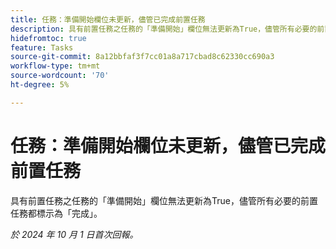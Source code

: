 ```yaml
---
title: 任務：準備開始欄位未更新，儘管已完成前置任務
description: 具有前置任務之任務的「準備開始」欄位無法更新為True，儘管所有必要的前置任務都標示為「完成」。
hidefromtoc: true
feature: Tasks
source-git-commit: 8a12bbfaf3f7cc01a8a717cbad8c62330cc690a3
workflow-type: tm+mt
source-wordcount: '70'
ht-degree: 5%

---
```


# 任務：準備開始欄位未更新，儘管已完成前置任務

具有前置任務之任務的「準備開始」欄位無法更新為True，儘管所有必要的前置任務都標示為「完成」。

_於 2024 年 10 月 1 日首次回報。_

